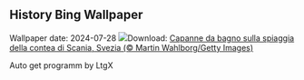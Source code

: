 ## History Bing Wallpaper
Wallpaper date: 2024-07-28
![](https://www.bing.com/th?id=OHR.BeachHutsSweden_IT-IT4512974268_UHD.jpg&w=1000)Download: [Capanne da bagno sulla spiaggia della contea di Scania, Svezia (© Martin Wahlborg/Getty Images)](https://www.bing.com/th?id=OHR.BeachHutsSweden_IT-IT4512974268_UHD.jpg)

Auto get programm by LtgX
